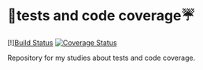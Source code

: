 # :rocket:tests and code coverage:umbrella:

[!][Build Status](https://img.shields.io/travis/com/LeonardoFurtado/tests-and-code-coverage?style=flat-square&labelColor=black&logo=travis&logoColor=white)
[![Coverage Status](https://coveralls.io/repos/github/LeonardoFurtado/testes_e_cobertura/badge.svg?branch=master&service=github)](https://coveralls.io/github/LeonardoFurtado/testes_e_cobertura)

Repository for my studies about tests and code coverage.
